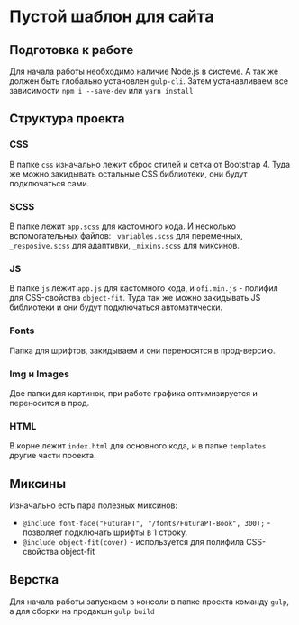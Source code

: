 # Пустой шаблон для сайта

## Подготовка к работе

Для начала работы необходимо наличие Node.js в системе. А так же должен быть глобально установлен `gulp-cli`.
Затем устанавливаем все зависимости `npm i --save-dev` или `yarn install`

## Структура проекта

### CSS
В папке `css` изначально лежит сброс стилей и сетка от Bootstrap 4. Туда же можно закидывать остальные CSS библиотеки, они будут подключаться сами. 

### SCSS
В папке лежит `app.scss` для кастомного кода. И несколько вспомогательных файлов: `_variables.scss` для переменных, `_resposive.scss` для адаптивки, `_mixins.scss` для миксинов.

### JS
В папке `js` лежит `app.js` для кастомного кода, и `ofi.min.js` - полифил для CSS-свойства `object-fit`. Туда так же можно закидывать JS библиотеки и они будут подключаться автоматически.

### Fonts
Папка для шрифтов, закидываем и они переносятся в прод-версию.

### Img и Images
Две папки для картинок, при работе графика оптимизируется и переносится в прод.

### HTML
В корне лежит `index.html` для основного кода, и в папке `templates` другие части проекта.

## Миксины
Изначально есть пара полезных миксинов:
 - `@include font-face("FuturaPT", "/fonts/FuturaPT-Book", 300);` - позволяет подключать шрифты в 1 строку.
 - `@include object-fit(cover)` - используется для полифила CSS-свойства object-fit
 
 ## Верстка
 Для начала работы запускаем в консоли в папке проекта команду `gulp`, а для сборки на продакшн `gulp build`